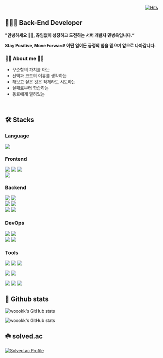 <div align=right>

[![Hits](https://hits.seeyoufarm.com/api/count/incr/badge.svg?url=https%3A%2F%2Fgithub.com%2Fwoookk%2Fhit-counter&count_bg=%233D53C8&title_bg=%23555555&icon=&icon_color=%23E7E7E7&title=hits&edge_flat=false)](https://github.com/woookk)

</div>

## 🙋🏻‍♂️ Back-End Developer

**"안녕하세요 🤚🏻, 끊임없이 성장하고 도전하는 서버 개발자 민병욱입니다.“**

**Stay Positive, Move Forward! 어떤 일이든 긍정의 힘을 믿으며 앞으로 나아갑니다.**

### 🤚🏻 About me 🤚🏻 

- 꾸준함의 가치를 아는
- 선택과 코드의 이유를 생각하는 
- 해보고 싶은 것은 작게라도 시도하는
- 실패로부터 학습하는
- 동료에게 열려있는
<br />



## 🛠 Stacks
### Language
  <img src="https://img.shields.io/badge/C++-00599C?style=flat-square&logo=c%2B%2B&logoColor=white"/>

### Frontend
<img src="https://img.shields.io/badge/HTML5-E34F26?style=flat-square&logo=HTML5&logoColor=white"/> <img src="https://img.shields.io/badge/CSS3-1572B6?style=flat-square&logo=CSS3&logoColor=white"/> <img src="https://img.shields.io/badge/JavaScript-F7DF1E?style=flat-square&logo=JavaScript&logoColor=black"/> <br><img src="https://img.shields.io/badge/React-%2320232a.svg?style=flat-square&logo=react&logoColor=%2361DAFB"/>

### Backend
<img src="https://img.shields.io/badge/Java-%23007396.svg?style=flat-suqare&logo=openjdk&logoColor=white"/> <img src="https://img.shields.io/badge/Spring Boot-6DB33F?style=flat-square&logo=Spring Boot&logoColor=white"/> <br>
<img src="https://img.shields.io/badge/MySQL-003545?style=flat-square&logo=MySQL&logoColor=white"/>  <img src="https://img.shields.io/badge/JPA-f06595?style=flat-square&logo=Hibernate&logoColor=white"/> <br />
<img src="https://img.shields.io/badge/Redis-%23DD0031.svg?style=flat-square&logo=redis&logoColor=white"/> <img src="https://img.shields.io/badge/ElasticSearch-4c6ef5?style=flat-square&logo=ElasticSearch&logoColor=white"/>

### DevOps
<img src="https://img.shields.io/badge/Amazon_AWS-232F3E?style=flat-square&logo=amazon-aws&logoColor=white"/> <img src="https://img.shields.io/badge/NGINX-009639?style=flat-square&logo=NGINX&logoColor=white"/> <br />
<img src="https://img.shields.io/badge/Github%20Actions-%23181717.svg?style=flat-square&logo=githubactions&logoColor=white"/> <img src="https://img.shields.io/badge/Docker-2496ED?style=flat-square&logo=Docker&logoColor=white"/> <br />

### Tools
<img src="https://img.shields.io/badge/Slack-4A154B?style=flat-square&logo=Slack&logoColor=white"/> <img src="https://img.shields.io/badge/Notion-000000?style=flat-square&logo=Notion&logoColor=white"/> <img src="https://img.shields.io/badge/Figma-F24E1E?style=flat-square&logo=Figma&logoColor=white"/>
<br />

<img src="https://img.shields.io/badge/IntelliJIDEA-000000.svg?style=flat-square&logo=intellij-idea&logoColor=white"/> <img src="https://img.shields.io/badge/Visual%20Studio%20Code-0078d7.svg?style=flat-square&logo=visual-studio-code&logoColor=white"/> <br />

<img src="https://img.shields.io/badge/Git-F05032?style=flat-square&logo=Git&logoColor=white"/> <img src="https://img.shields.io/badge/Github-181717?style=flat-square&logo=Github&logoColor=white"/> <img src="https://img.shields.io/badge/-Swagger-%23Clojure?style=flat-square&logo=swagger&logoColor=white"/>



## 🌱 Github stats
![woookk's GitHub stats](https://github-readme-stats.vercel.app/api?username=woookk&show_icons=true&theme=graywhite&count_private=true)

![woookk's GitHub stats](https://github-readme-stats.vercel.app/api/top-langs/?username=woookk&layout=compact&show_icons=true&show_owner=true&hide_title=false&theme=graywhite&hide=true)


## ☘️ solved.ac
[![Solved.ac Profile](http://mazassumnida.wtf/api/v2/generate_badge?boj=woook)](https://solved.ac/woook/)



